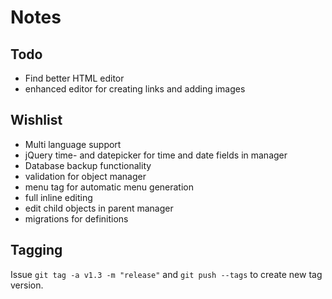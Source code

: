# Notes

## Todo

* Find better HTML editor
* enhanced editor for creating links and adding images

## Wishlist

* Multi language support
* jQuery time- and datepicker for time and date fields in manager
* Database backup functionality
* validation for object manager
* menu tag for automatic menu generation
* full inline editing
* edit child objects in parent manager
* migrations for definitions

## Tagging

Issue `git tag -a v1.3 -m "release"` and `git push --tags` to create new tag version.